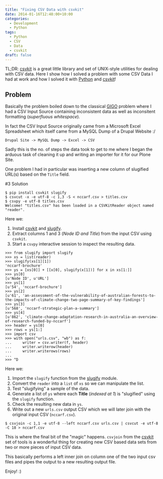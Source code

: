 ```yaml
---
title: "Fixing CSV Data with csvkit"
date: 2014-01-16T12:48:00+10:00
categories:
  - Development
  - Python
tags:
  - Python
  - CSV
  - Data
  - csvkit
draft: false
---
```


TL;DR: [csvkit](https://pypi.python.org/pypi/csvkit) is a great little library
and set of UNIX-style utilities for dealing with CSV data. Here I show
how I solved a problem with some CSV Data I had at work and how I solved
it with [Python](http://www.python.org/) and
[csvkit](https://pypi.python.org/pypi/csvkit)!

## Problem

Basically the problem boiled down to the classical
[GIGO](http://en.wikipedia.org/wiki/Garbage_in,_garbage_out) problem
where I had a CSV Input Source containing inconsistent data as well as
inconsitent formatting (*superfluous whitespace*).

In fact the CSV Input Source originally came from a Microsoft Excel
Spreadsheet which itself came from a MySQL Dump of a Drupal Website :/

    Drupal Site -> MySQL Dump -> Excel -> CSV

Sadly this is the no. of steps the data took to get to me where I began
the arduous task of cleaning it up and writing an importer for it for our
Plone Site.

One problem I had in particular was inserting a new column of slugified
URL(s) based on the `Title` field.

#3 Solution

```#!bash
$ pip install csvkit slugify
$ csvcut -x -e utf-8 -c 1,3 -S < nccarf.csv > titles.csv
$ csvpy -e utf-8 titles.csv
Welcome! "titles.csv" has been loaded in a CSVKitReader object named "reader".
```

Here we:

1. Install [csvkit](https://pypi.python.org/pypi/csvkit) and
   [slugify](https://pypi.python.org/pypi/slugify).
1. Extract columns 1 and 3 (*Node ID and Title*) from the input CSV
   using `csvkit`.
1. Start a `csvpy` interactive session to inspect the resulting data.

```#!python
>>> from slugify import slugify
>>> xs = list(reader)
>>> slugify(xs[1][1])
'nccarf-brochure'
>>> ys = [xs[0]] + [[x[0], slugify(x[1])] for x in xs[1:]]
>>> ys[0]
[u'Node ID', u'URL']
>>> ys[1]
[u'54', 'nccarf-brochure']
>>> ys[2]
[u'61', 'an-assessment-of-the-vulnerability-of-australian-forests-to-the-impacts-of-climate-change-two-page-summary-of-key-findings']
>>> ys[3]
[u'568', 'nccarf-strategic-plan-a-summary']
>>> ys[4]
[u'862', 'climate-change-adaptation-research-in-australia-an-overview-of-research-funded-by-nccarf']
>>> header = ys[0]
>>> rows = ys[1:]
>>> import csv
>>> with open("urls.csv", "wb") as f:
...     writer = csv.writer(f, header)
...     writer.writerow(header)
...     writer.writerows(rows)
...
>>> ^D
```

Here we:

1. Import the `slugify` function from the
   [slugify](https://pypi.python.org/pypi/slugify) module.
2. Convert the `reader` into a `list` of `xs` so we can manipulate the list.
3. Test "slugifying" a sample of the data.
4. Generate a list of `ys` where each **Title** (*indexed at 1*) is
   "slugified" using the `slugify` function.
5. Check the resulting new data in `ys`.
6. Write out a new `urls.csv` output CSV which we will later join with
   the original input CSV (`nccarf.csv`).

```#!bash
$ csvjoin -c 1,1 -e utf-8 --left nccarf.csv urls.csv | csvcut -e utf-8 -C 18 > nccarf.csv
```

This is where the final bit of the "magic" happens. `csvjoin` from the
[csvkit](https://pypi.python.org/pypi/csvkit) set of tools is a
wonderful thing for creating new CSV based data sets from two or more
pieces of input CSV data.

This basically performs a left inner join on column one of the two input
csv files and pipes the output to a new resulting output file.

Enjoy! :)
